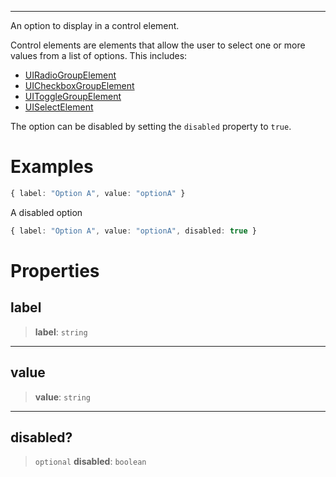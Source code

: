 ***

An option to display in a control element.

Control elements are elements that allow the user to select one or more values from a list of options.
This includes:

* [UIRadioGroupElement](UIRadioGroupElement.md)
* [UICheckboxGroupElement](UICheckboxGroupElement.md)
* [UIToggleGroupElement](UIToggleGroupElement.md)
* [UISelectElement](UISelectElement.md)

The option can be disabled by setting the `disabled` property to `true`.

# Examples

```typescript
{ label: "Option A", value: "optionA" }
```

A disabled option

```typescript
{ label: "Option A", value: "optionA", disabled: true }
```

# Properties

## label

> **label**: `string`

***

## value

> **value**: `string`

***

## disabled?

> `optional` **disabled**: `boolean`
